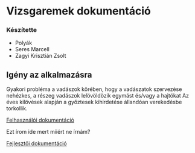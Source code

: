 # Vizsgaremek dokumentáció

### Készítette
* Polyák
* Seres Marcell
* Zagyi Krisztián Zsolt <br>


## Igény az alkalmazásra

Gyakori probléma a vadászok körében, 
hogy a vadászatok szervezése nehézkes, a részeg vadászok
lelövöldözik egymást és/vagy a hajtókat
Az éves kilövések alapján a győztesek kihirdetése
állandóan verekedésbe torkollik.


[Felhasználói dokumentáció](user-documentation.md)

Ezt írom ide mert miiért ne írnám?

[Fejlesztői dokumentáció](developer-documentation.md)





